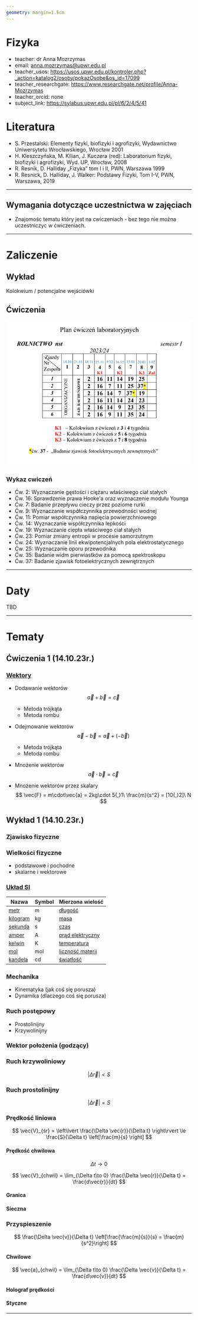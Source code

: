 ```yaml
---
geometry: margin=1.5cm
---
```


# Fizyka

- teacher: dr Anna Mozrzymas
- email: anna.mozrzymas@upwr.edu.pl
- teacher_usos: https://usos.upwr.edu.pl/kontroler.php?_action=katalog2/osoby/pokazOsobe&os_id=17099
- teacher_researchgate: https://www.researchgate.net/profile/Anna-Mozrzymas
- teacher_orcid: none
- subject_link: https://sylabus.upwr.edu.pl/pl/6/2/4/5/41

# Literatura

- S. Przestalski: Elementy fizyki, biofizyki i agrofizyki, Wydawnictwo Uniwersytetu Wrocławskiego, Wrocław 2001
- H. Kleszczyńska, M. Kilian, J. Kuczera (red): Laboratorium fizyki, biofizyki i agrofizyki, Wyd. UP, Wrocław, 2008
- R. Resnik, D. Halliday „Fizyka” tom I i II, PWN, Warszawa 1999
- R. Resnick, D. Halliday, J. Walker: Podstawy Fizyki, Tom I-V, PWN, Warszawa, 2019

---

## Wymagania dotyczące uczestnictwa w zajęciach

- Znajomośc tematu który jest na cwiczeniach - bez tego nie można uczestniczyc w ćwiczeniach.

---

# Zaliczenie

## Wykład

Kolokwium / potencjalne wejściówki

## Ćwiczenia

![Plań cwiczeń labolatoryjnych](../Obrazki/fizyka/plan-cwiczen-labolatoryjnych.png)<br>

### Wykaz cwiczeń

- Ćw. 2: Wyznaczanie gęstości i ciężaru właściwego ciał stałych
- Ćw. 16: Sprawdzenie prawa Hooke'a oraz wyznaczenie modułu Younga
- Ćw. 7: Badanie przepływu cieczy przez poziome rurki
- Ćw. 9: Wyznaczanie współczynnika przewodności wodnej
- Ćw. 11: Pomiar współczynnika napięcia powierzchniowego
- Ćw. 14: Wyznaczanie współczynnika lepkości
- Ćw. 19: Wyznaczanie ciepła właściwego ciał stałych
- Ćw. 23: Pomiar zmiany entropii w procesie samorzutnym
- Ćw. 24: Wyznaczanie linii ekwipotencjalnych pola elektrostatycznego
- Ćw. 25: Wyznaczanie oporu przewodnika
- Ćw. 35: Badanie widm pierwiastków za pomocą spektroskopu
- Ćw. 37: Badanie zjawisk fotoelektrycznych zewnętrznych

---

# Daty

TBD

---

# Tematy

## Ćwiczenia 1 (14.10.23r.)

### [Wektory](https://teoriaelektryki.pl/wielkosci-wektorowe-i-skalarne/)

- Dodawanie wektorów
  $$
  \vec{a} + \vec{b} = \vec{c}
  $$

  - Metoda trójkąta
  - Metoda rombu
- Odejmowanie wektorów
  $$
  \vec{a} - \vec{b} = \vec{a} + (-\vec{b})
  $$

  - Metoda trójkąta
  - Metoda rombu
- Mnożenie wektorów
  $$
  \vec{a} \cdot \vec{b} = \vec{c}
  $$
- Mnożenie wektorów przez skalary
  $$
  \vec{F} = m\cdot\vec{a} = 2kg\cdot 5{,}1\ \frac{m}{s^2} = [10{,}2]\ N
  $$

## Wykład 1 (14.10.23r.)

### Zjawisko fizyczne

### Wielkości fizyczne

- podstawowe i pochodne
- skalarne i wektorowe

### [Układ SI](https://pl.wikipedia.org/wiki/Uk%C5%82ad_SI)

| Nazwa | Symbol | Mierzona wielość |
| -- | -- | -- |
| [metr](https://pl.wikipedia.org/wiki/Metr "Metr")             | m      | [długość](https://pl.wikipedia.org/wiki/D%C5%82ugo%C5%9B%C4%87_fizyczna "Długość fizyczna")     |
| [kilogram](https://pl.wikipedia.org/wiki/Kilogram "Kilogram") | kg     | [masa](https://pl.wikipedia.org/wiki/Masa_(fizyka) "Masa (fizyka)")                             |
| [sekunda](https://pl.wikipedia.org/wiki/Sekunda "Sekunda")    | s      | [czas](https://pl.wikipedia.org/wiki/Czas "Czas")                                               |
| [amper](https://pl.wikipedia.org/wiki/Amper "Amper")          | A      | [prąd elektryczny](https://pl.wikipedia.org/wiki/Pr%C4%85d_elektryczny "Prąd elektryczny")      |
| [kelwin](https://pl.wikipedia.org/wiki/Kelwin "Kelwin")       | K      | [temperatura](https://pl.wikipedia.org/wiki/Temperatura "Temperatura")                          |
| [mol](https://pl.wikipedia.org/wiki/Mol "Mol")                | mol    | [liczność materii](https://pl.wikipedia.org/wiki/Liczno%C5%9B%C4%87_materii "Liczność materii") |
| [kandela](https://pl.wikipedia.org/wiki/Kandela "Kandela")    | cd     | [światłość](https://pl.wikipedia.org/wiki/%C5%9Awiat%C5%82o%C5%9B%C4%87 "Światłość")            |

### Mechanika

- Kinematyka (jak coś się porusza)
- Dynamika (dlaczego coś się porusza)

### Ruch postępowy

- Prostolinijny
- Krzywolinijny

### Wektor położenia (godzący)

### Ruch krzywoliniowy

$$
\vert\Delta \vec{r}\vert < S
$$

### Ruch prostolinijny

$$
\vert\Delta \vec{r}\vert = S
$$

### Prędkość liniowa

$$
\vec{V}_{śr} = \left\lvert \frac{\Delta \vec{r}}{\Delta t} \right\rvert \le \frac{S}{\Delta t} \left[\frac{m}{s} \right]
$$

#### Prędkość chwilowa

$$
\Delta t \to 0
$$

$$
\vec{V}_{chwil} = \lim_{\Delta t\to 0} \frac{\Delta \vec{r}}{\Delta t} = \frac{d\vec{r}}{dt}
$$

#### Granica

#### Sieczna

### Przyspieszenie

$$
\frac{\Delta \vec{v}}{\Delta t}
\left[\frac{\frac{m}{s}}{s} = \frac{m}{s^2}\right]
$$

#### Chwilowe

$$
\vec{a}_{chwil} = \lim_{\Delta t\to 0} \frac{\Delta \vec{v}}{\Delta t} = \frac{d\vec{v}}{dt}
$$

#### Holograf prędkości

#### Styczne

---
